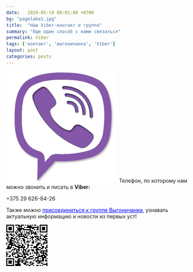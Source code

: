 ```yaml
---
date:   2020-05-19 00:01:00 +0700
bg: "pagelake1.jpg"
title:  "Наш Viber-контакт и группа"
summary: "Еще один способ с нами связаться"  
permalink: Viber
tags: ['контакт', 'выгоничанка', 'Viber']
layout: post
categories: posts
---
```


![Viber icon](/images/viber.png) 
Телефон, по которому нам можно звонить и писать в **Viber:**

+375 29 626-84-26

Также можно <a style="color:blue" href="https://invite.viber.com/?g2=AQAgXSjFPCStlE1xEbqSkVc0E27mPhKnVvD2qx4TFztwECRm9U8weXqiZD9Z9rV8">присоединиться к группе Выгоничанки</a>, узнавать актуальную информацию и новости из первых уст!

![Viber QR_code](/images/viber_vyg.png) 
